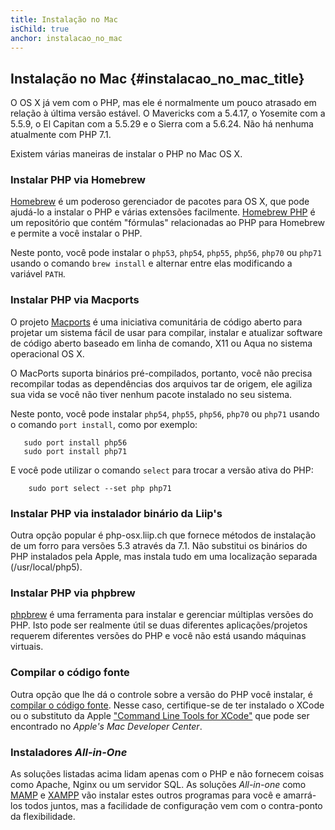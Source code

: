 ```yaml
---
title: Instalação no Mac
isChild: true
anchor: instalacao_no_mac
---
```


## Instalação no Mac {#instalacao_no_mac_title}

O OS X já vem com o PHP, mas ele é normalmente um pouco atrasado em relação à última versão estável. O Mavericks com a 
5.4.17, o Yosemite com a 5.5.9, o El Capitan com a 5.5.29 e o Sierra com a 5.6.24. Não há nenhuma atualmente com PHP 7.1.

Existem várias maneiras de instalar o PHP no Mac OS X.

### Instalar PHP via Homebrew

[Homebrew](http://brew.sh/) é um poderoso gerenciador de pacotes para OS X, que pode ajudá-lo a instalar o PHP e várias 
extensões facilmente. [Homebrew PHP] é um repositório que contém "fórmulas" relacionadas ao PHP para Homebrew e permite 
a você instalar o PHP.

Neste ponto, você pode instalar o `php53`, `php54`, `php55`, `php56`, `php70` ou `php71` usando o comando 
`brew install` e alternar entre elas modificando a variável `PATH`.

### Instalar PHP via Macports
O projeto [Macports] é uma iniciativa comunitária de código aberto para projetar um sistema fácil de usar para
compilar, instalar e atualizar software de código aberto baseado em linha de comando, X11 ou Aqua no sistema 
operacional OS X.

O MacPorts suporta binários pré-compilados, portanto, você não precisa recompilar todas as dependências dos arquivos 
tar de origem, ele agiliza sua vida se você não tiver nenhum pacote instalado no seu sistema.

Neste ponto, você pode instalar `php54`, `php55`, `php56`, `php70` ou `php71` usando o comando `port install`,
 como por exemplo:
 
 ```
    sudo port install php56
    sudo port install php71
 ```

E você pode utilizar o comando `select` para trocar a versão ativa do PHP:
```
    sudo port select --set php php71
```

### Instalar PHP via instalador binário da Liip's

Outra opção popular é php-osx.liip.ch que fornece métodos de instalação de um forro para versões 5.3
através da 7.1. Não substitui os binários do PHP instalados pela Apple, mas instala tudo em uma 
localização separada (/usr/local/php5).

### Instalar PHP via phpbrew

[phpbrew] é uma ferramenta para instalar e gerenciar múltiplas versões do PHP. Isto pode ser realmente útil se duas 
diferentes aplicações/projetos requerem diferentes versões do PHP e você não está usando máquinas virtuais.

### Compilar o código fonte

Outra opção que lhe dá o controle sobre a versão do PHP você instalar, é [compilar o código fonte][mac-compile].
Nesse caso, certifique-se de ter instalado o XCode ou o substituto da Apple ["Command Line Tools for XCode"] que pode 
ser encontrado no _Apple's Mac Developer Center_.

### Instaladores _All-in-One_

As soluções listadas acima lidam apenas com o PHP e não fornecem coisas como Apache, Nginx ou um servidor SQL. As 
soluções _All-in-one_ como [MAMP][mamp-downloads] e [XAMPP][xampp] vão instalar estes outros programas para você e 
amarrá-los todos juntos, mas a facilidade de configuração vem com o contra-ponto da flexibilidade.

[Homebrew]: http://brew.sh/
[Homebrew PHP]: https://github.com/Homebrew/homebrew-php#installation
[mac-compile]: http://php.net/install.macosx.compile
[xcode-gcc-substitution]: https://github.com/kennethreitz/osx-gcc-installer
["Command Line Tools for XCode"]: https://developer.apple.com/downloads
[mamp-downloads]: http://www.mamp.info/en/downloads/
[phpbrew]: https://github.com/phpbrew/phpbrew
[xampp]: http://www.apachefriends.org/en/xampp.html
[Macports]: https://www.macports.org/install.php